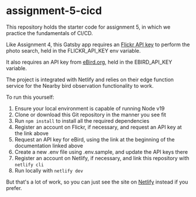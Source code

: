 # assignment-5-cicd
This repository holds the starter code for assignment 5, in which we practice the fundamentals of CI/CD.

Like Assignment 4, this Gatsby app requires an [Flickr API key](https://www.flickr.com/services/api/misc.api_keys.html) to perform the photo search, held in the FLICKR_API_KEY env variable.

It also requires an API key from [eBird.org](https://documenter.getpostman.com/view/664302/S1ENwy59), held in the EBIRD_API_KEY variable.

The project is integrated with Netlify and relies on their edge function service for the Nearby bird observation functionality to work.

To run this yourself:
1. Ensure your local environment is capable of running Node v19
2. Clone or download this Git repository in the manner you see fit
3. Run `npm install` to install all the required dependencies
4. Register an account on Flickr, if necessary, and request an API key at the link above
5. Request an API key for eBird, using the link at the beginning of the documentation linked above
6. Create a new .env file using .env.sample, and update the API keys there
7. Register an account on Netlify, if necessary, and link this repository with `netlify cli`
8. Run locally with `netlify dev`

But that's a lot of work, so you can just see the site on [Netlify](https://polite-bunny-c8ac41.netlify.app/) instead if you prefer.
